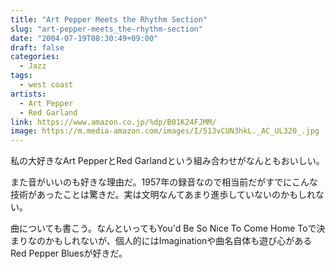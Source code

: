 ```yaml
---
title: "Art Pepper Meets the Rhythm Section"
slug: "art-pepper-meets_the-rhythm-section"
date: "2004-07-19T08:30:49+09:00"
draft: false
categories:
  - Jazz
tags:
  - west coast
artists:
  - Art Pepper
  - Red Garland
link: https://www.amazon.co.jp/%dp/B01K24FJMM/
image: https://m.media-amazon.com/images/I/513vCUN3hkL._AC_UL320_.jpg
---
```

私の大好きなArt PepperとRed Garlandという組み合わせがなんともおいしい。
<!--more-->
また音がいいのも好きな理由だ。1957年の録音なので相当前だがすでにこんな技術があったことは驚きだ。実は文明なんてあまり進歩していないのかもしれない。

曲についても書こう。なんといってもYou'd Be So Nice To Come Home Toで決まりなのかもしれないが、個人的にはImaginationや曲名自体も遊び心があるRed Pepper Bluesが好きだ。
